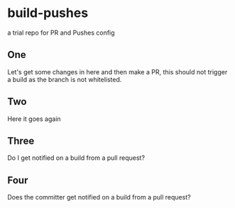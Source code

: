# build-pushes
a trial repo for PR and Pushes config

## One
Let's get some changes in here and then make a PR, this should not trigger a build as the branch is not whitelisted.

## Two

Here it goes again

## Three

Do I get notified on a build from a pull request?

## Four 

Does the committer get notified on a build from a pull request?
